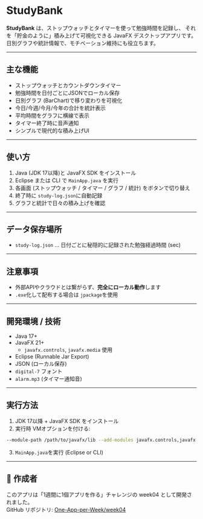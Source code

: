 # StudyBank

**StudyBank** は、ストップウォッチとタイマーを使って勉強時間を記録し、
それを「貯金のように」積み上げて可視化できる JavaFX デスクトップアプリです。  
日別グラフや統計情報で、モチベーション維持にも役立ちます。

---

## 主な機能

- ストップウォッチとカウントダウンタイマー
- 勉強時間を日付ごとにJSONでローカル保存
- 日別グラフ (BarChart)で移り変わりを可視化
- 今日/今週/今月/今年の合計を統計表示
- 平均時間をグラフに横線で表示
- タイマー終了時に音声通知
- シンプルで現代的な積み上げUI

---

## 使い方

1. Java (JDK 17以降)と JavaFX SDK をインストール
2. Eclipse または CLI で `MainApp.java` を実行
3. 各画面 (ストップウォッチ / タイマー / グラフ / 統計) をボタンで切り替え
4. 終了時に `study-log.json`に自動記録
5. グラフと統計で日々の積み上げを確認

---

## データ保存場所

- `study-log.json` ... 日付ごとに秘隠的に記録された勉強経過時間 (sec)

---

## 注意事項

- 外部APIやクラウドとは繋がらず、**完全にローカル動作**します
- `.exe`化して配布する場合は `jpackage`を使用

---

## 開発環境 / 技術

- Java 17+
- JavaFX 21+
  - `javafx.controls`, `javafx.media` 使用
- Eclipse (Runnable Jar Export)
- JSON (ローカル保存)
- `digital-7` フォント
- `alarm.mp3` (タイマー通知音)

---

## 実行方法

1. JDK 17以降 + JavaFX SDK をインストール
2. 実行時 VMオプションを付ける:

```bash
--module-path /path/to/javafx/lib --add-modules javafx.controls,javafx.fxml,javafx.media
```

3. `MainApp.java`を実行 (Eclipse or CLI)

---

## 📅 作成者

このアプリは「1週間に1個アプリを作る」チャレンジの week04 として開発されました。  
GitHub リポジトリ: [One-App-per-Week/week04](https://github.com/yourname/One-App-per-Week/tree/main/week04)


